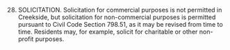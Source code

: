28. SOLICITATION.        Solicitation for commercial purposes is not permitted in Creekside, but solicitation for non-commercial purposes is permitted pursuant to Civil Code Section 798.51, as it may be revised from time to time. Residents may, for example, solicit for charitable or other non-profit purposes.
